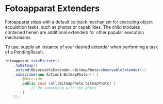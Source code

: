 # Fotoapparat Extenders

Fotoapparat ships with a default callback mechanism for executing object acquisition tasks, such as photos or capabilities. 
The child modules contained herein are additional extenders for other popular execution mechanisms.

To use, supply an instance of your desired extender when performing a task of a PendingResult.

```java
fotoapparat.takePicture()
	.toBitmap()
	.extend(ObservableExtender.<BitmapPhoto>observableExtender())
	.subscribe(new Action1<BitmapPhoto>() {
		@Override
		public void call(BitmapPhoto bitmapPhoto) {
			// Do something with the photo
		}
	});
```
